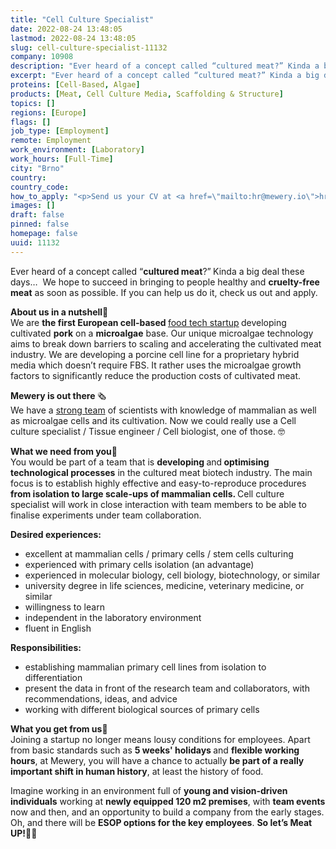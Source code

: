 ```yaml
---
title: "Cell Culture Specialist"
date: 2022-08-24 13:48:05
lastmod: 2022-08-24 13:48:05
slug: cell-culture-specialist-11132
company: 10908
description: "Ever heard of a concept called “cultured meat?” Kinda a big deal these days…  We hope to succeed in bringing to people healthy and cruelty-free meat as soon as possible. If you can help us do it, check us out and apply."
excerpt: "Ever heard of a concept called “cultured meat?” Kinda a big deal these days…  We hope to succeed in bringing to people healthy and cruelty-free meat as soon as possible. If you can help us do it, check us out and apply."
proteins: [Cell-Based, Algae]
products: [Meat, Cell Culture Media, Scaffolding & Structure]
topics: []
regions: [Europe]
flags: []
job_type: [Employment]
remote: Employment
work_environment: [Laboratory]
work_hours: [Full-Time]
city: "Brno"
country: 
country_code: 
how_to_apply: "<p>Send us your CV at <a href=\"mailto:hr@mewery.io\">hr@mewery.io</a> and let’s have a first informal chat.</p>"
images: []
draft: false
pinned: false
homepage: false
uuid: 11132
---
```

<p>Ever heard of a concept called “<strong>cultured meat</strong>?”<strong> </strong>Kinda a big deal these days…  We hope to succeed in bringing to people healthy and <strong>cruelty-free meat</strong> as soon as possible. If you can help us do it, check us out and apply.</p>
<p><strong>About us in a nutshell</strong>🥩<br />
We are <strong>the first European cell-based </strong><a href="https://www.mewery.io/">food tech startup</a><strong> </strong>developing cultivated <strong>pork</strong> on a <strong>microalgae</strong> base. Our unique microalgae technology aims to break down barriers to scaling and accelerating the cultivated meat industry. We are developing a porcine cell line for a proprietary hybrid media which doesn’t require FBS. It rather uses the microalgae growth factors to significantly reduce the production costs of cultivated meat.</p>
<p><strong>Mewery is out there </strong>🗞️<br />
We have a <a href="https://www.mewery.io/index.html#team">strong team</a> of scientists with knowledge of mammalian as well as microalgae cells and its cultivation. Now we could really use a Cell culture specialist / Tissue engineer / Cell biologist, one of those. 🤓</p>
<p><strong>What we need from you</strong>🔬<br />
You would be part of a team that is <strong>developing </strong>and<strong> optimising technological processes</strong> in the cultured meat biotech industry. The main focus is to establish highly effective and easy-to-reproduce procedures <strong>from isolation to large scale-ups of mammalian cells. </strong>Cell culture specialist will work in close interaction with team members to be able to finalise experiments under team collaboration.</p>
<p><strong>Desired experiences:</strong></p>
<ul>
<li>excellent at mammalian cells / primary cells / stem cells culturing</li>
<li>experienced with primary cells isolation (an advantage)</li>
<li>experienced in molecular biology, cell biology, biotechnology, or similar</li>
<li>university degree in life sciences, medicine, veterinary medicine, or similar</li>
<li>willingness to learn</li>
<li>independent in the laboratory environment</li>
<li>fluent in English</li>
</ul>
<p><strong>Responsibilities: </strong></p>
<ul>
<li>establishing mammalian primary cell lines from isolation to differentiation</li>
<li>present the data in front of the research team and collaborators, with recommendations, ideas, and advice</li>
<li>working with different biological sources of primary cells</li>
</ul>
<p><strong>What you get from us</strong>🥂<br />
Joining a startup no longer means lousy conditions for employees. Apart from basic standards such as <strong>5 weeks' holidays </strong>and <strong>f</strong><strong>lexible working hours</strong>, at Mewery, you will have a chance to actually <strong>be part of a really important shift in human history</strong>, at least the history of food. </p>
<p>Imagine working in an environment full of <strong>young and vision-driven individuals</strong> working at <strong>n</strong><strong>ewly equipped 120 m2 premises</strong>, with <strong>team events </strong>now and then, and an opportunity to build a company from the early stages. Oh, and there will be <strong>ESOP options for the key employees</strong>. <strong>So let’s Meat UP!</strong>🤙🏻</p>
